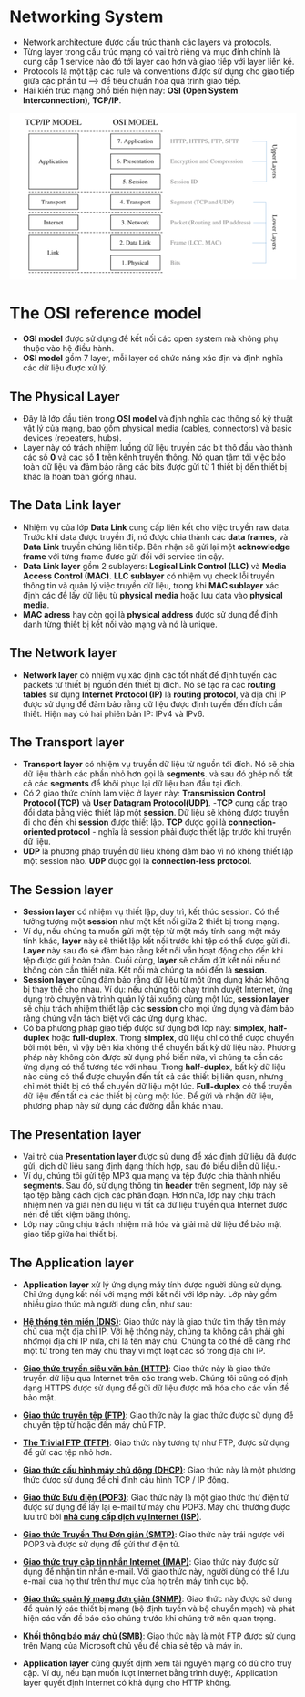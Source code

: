 # Networking System
- Network architecture được cấu trúc thành các layers và protocols.
- Từng layer trong cấu trúc mạng có vai trò riêng và mục đính chính là cung cấp 1 service nào đó tới layer cao hơn và giao tiếp với layer liền kề.
- Protocols là một tập các rule và conventions được sử dụng cho giao tiếp giữa các phần tử --> để tiêu chuẩn hóa quá trình giao tiếp.
- Hai kiến trúc mạng phổ biến hiện nay: **OSI (Open System Interconnection)**, **TCP/IP**.

[<img src= "Assets/network-architecture.png" alignment="center">]()

# The OSI reference model

- **OSI model** được sử dụng để kết nối các open system mà không phụ thuộc vào hệ điều hành.
- **OSI model** gồm 7 layer, mỗi layer có chức năng xác địn và định nghĩa các dữ liệu được xử lý.

## The Physical Layer

- Đây là lớp đầu tiên trong **OSI model** và định nghĩa các thông số kỹ thuật vật lý của mạng, bao gồm physical media (cables, connectors) và basic devices (repeaters, hubs).
- Layer này có trách nhiệm luồng dữ liệu truyền các bit thô đầu vào thành các số **0** và các số **1** trên kênh truyền thông. Nó quan tâm tới việc bảo toàn dữ liệu và đảm bảo rằng các bits được gửi từ 1 thiết bị đến thiết bị khác là hoàn toàn giống nhau.

## The Data Link layer

- Nhiệm vụ của lớp **Data Link** cung cấp liên kết cho việc truyền raw data. Trước khi data được truyền đi, nó được chia thành các **data frames**, và **Data Link** truyền chúng liên tiếp. Bên nhận sẽ gửi lại một **acknowledge frame** với từng frame được gửi đối với service tin cậy.
- **Data Link layer** gồm 2 sublayers: **Logical Link Control (LLC)** và **Media Access Control (MAC)**. **LLC sublayer** có nhiệm vụ check lỗi truyền thông tin và quản lý việc truyền dữ liệu, trong khi **MAC sublayer** xác định các để lấy dữ liệu từ **physical media** hoặc lưu data vào **physical media**.
- **MAC adress** hay còn gọi là **physical address** được sử dụng để định danh từng thiết bị kết nối vào mạng và nó là unique.

## The Network layer

- **Network layer** có nhiệm vụ xác định các tốt nhất để định tuyến các packets từ thiết bị nguồn đến thiết bị đích. Nó sẽ tạo ra các **routing tables** sử dụng **Internet Protocol (IP)** là **routing protocol**, và địa chỉ IP được sử dụng để đảm bảo rằng dữ liệu được định tuyến đến đích cần thiết. Hiện nay có hai phiên bản IP: IPv4 và IPv6.

## The Transport layer

- **Transport layer** có nhiệm vụ truyền dữ liệu từ nguồn tới đích. Nó sẽ chia dữ liệu thành các phần nhỏ hơn gọi là **segments**. và sau đó ghép nối tất cả các **segments** để khôi phục lại dữ liệu ban đầu tại đích.
- Có 2 giao thức chính làm việc ở layer này: **Transmission Control Protocol (TCP)** và **User Datagram Protocol(UDP)**.
-**TCP** cung cấp trao đổi data bằng việc thiết lập một **session**. Dữ liệu sẽ không được truyền đi cho đến khi **session** được thiết lập. **TCP** được gọi là **connection-oriented protocol** - nghĩa là session phải được thiết lập trước khi truyền dữ liệu.
- **UDP** là phương pháp truyền dữ liệu không đảm bảo vì nó không thiết lập một session nào. **UDP** được gọi là **connection-less protocol**.
## The Session layer

- **Session layer** có nhiệm vụ thiết lập, duy trì, kết thúc session. Có thể tưởng tượng một **session** như một kết nối giữa 2 thiết bị trong mạng.
- Ví dụ, nếu chúng ta muốn gửi một tệp từ một máy tính sang một máy tính khác, **layer** này sẽ thiết lập kết nối trước khi tệp có thể được gửi đi. **Layer** này sau đó sẽ đảm bảo rằng kết nối vẫn hoạt động cho đến khi tệp được gửi hoàn toàn. Cuối cùng, **layer** sẽ chấm dứt kết nối nếu nó không còn cần thiết nữa. Kết nối mà chúng ta nói đến là **session**.
- **Session layer** cũng đảm bảo rằng dữ liệu từ một ứng dụng khác không bị thay thế cho nhau. Ví dụ: nếu chúng tôi chạy trình duyệt Internet, ứng dụng trò chuyện và trình quản lý tải xuống cùng một lúc, **session layer** sẽ chịu trách nhiệm thiết lập các **session** cho mọi ứng dụng và đảm bảo rằng chúng vẫn tách biệt với các ứng dụng khác.
- Có ba phương pháp giao tiếp được sử dụng bởi lớp này: **simplex**, **half-duplex** hoặc **full-duplex**. Trong **simplex**, dữ liệu chỉ có thể được chuyển bởi một bên, vì vậy bên kia không thể chuyển bất kỳ dữ liệu nào. Phương pháp này không còn được sử dụng phổ biến nữa, vì chúng ta cần các ứng dụng có thể tương tác với nhau. Trong **half-duplex**, bất kỳ dữ liệu nào cũng có thể được chuyển đến tất cả các thiết bị liên quan, nhưng chỉ một thiết bị có thể chuyển dữ liệu một lúc. **Full-duplex** có thể truyền dữ liệu đến tất cả các thiết bị cùng một lúc. Để gửi và nhận dữ liệu, phương pháp này sử dụng các đường dẫn khác nhau.

## The Presentation layer

- Vai trò của **Presentation layer** được sử dụng để xác định dữ liệu đã được gửi, dịch dữ liệu sang định dạng thích hợp, sau đó biểu diễn dữ liệu.-
- Ví dụ, chúng tôi gửi tệp MP3 qua mạng và tệp được chia thành nhiều **segments**. Sau đó, sử dụng thông tin **header** trên segment, lớp này sẽ tạo tệp bằng cách dịch các phân đoạn.
Hơn nữa, lớp này chịu trách nhiệm nén và giải nén dữ liệu vì tất cả dữ liệu truyền qua Internet được nén để tiết kiệm băng thông.
- Lớp này cũng chịu trách nhiệm mã hóa và giải mã dữ liệu để bảo mật giao tiếp giữa hai thiết bị.

## The Application layer

- **Application layer** xử lý ứng dụng máy tính được người dùng sử dụng. Chỉ ứng dụng kết nối với mạng mới kết nối với lớp này. Lớp này gồm nhiều giao thức mà người dùng cần, như sau:
- [**Hệ thống tên miền (DNS)**](The_Domain_Name_System): Giao thức này là giao thức tìm thấy tên máy chủ của một địa chỉ IP. Với hệ thống này, chúng ta không cần phải ghi nhớmọi địa chỉ IP nữa, chỉ là tên máy chủ. Chúng ta có thể dễ dàng nhớ một từ trong tên máy chủ thay vì một loạt các số trong địa chỉ IP.
- [**Giao thức truyền siêu văn bản (HTTP)**](The_Hypertext_Transfer_Protocol): Giao thức này là giao thức truyền dữ liệu qua Internet trên các trang web. Chúng tôi cũng có định dạng HTTPS được sử dụng để gửi dữ liệu được mã hóa cho các vấn đề bảo mật.
- [**Giao thức truyền tệp (FTP)**](The_File_Transfer_Protocol): Giao thức này là giao thức được sử dụng để chuyển tệp từ hoặc đến máy chủ FTP.
- [**The Trivial FTP (TFTP)**](The_Trivial_FTP): Giao thức này tương tự như FTP, được sử dụng để gửi các tệp nhỏ hơn.
- [**Giao thức cấu hình máy chủ động (DHCP)**](The_Dynamic_Host_Configuration_Protocol): Giao thức này là một phương thức được sử dụng để chỉ định cấu hình TCP / IP động.
- [**Giao thức Bưu điện (POP3)**](The_Simple_Mail_Transfer_Protocol): Giao thức này là một giao thức thư điện tử được sử dụng để lấy lại e-mail từ máy chủ POP3. Máy chủ thường được lưu trữ bởi [**nhà cung cấp dịch vụ Internet (ISP)**](Internet_Service_Provider).
- [**Giao thức Truyền Thư Đơn giản (SMTP)**](The_Simple_Mail_Transfer_Protocol): Giao thức này trái ngược với POP3 và được sử dụng để gửi thư điện tử.
- [**Giao thức truy cập tin nhắn Internet (IMAP)**](The_Internet_Message_Access_Protocol): Giao thức này được sử dụng để nhận tin nhắn e-mail. Với giao thức này, người dùng có thể lưu e-mail của họ thư trên thư mục của họ trên máy tính cục bộ.
- [**Giao thức quản lý mạng đơn giản (SNMP)**](The_Simple_Network_Management_Protocol): Giao thức này được sử dụng để quản lý các thiết bị mạng (bộ định tuyến và bộ chuyển mạch) và phát hiện các vấn đề báo cáo chúng trước khi chúng trở nên quan trọng.
- [**Khối thông báo máy chủ (SMB)**](The_Server_Message_Block): Giao thức này là một FTP được sử dụng trên Mạng của Microsoft chủ yếu để chia sẻ tệp và máy in.

- **Application layer** cũng quyết định xem tài nguyên mạng có đủ cho truy cập. Ví dụ, nếu bạn muốn lượt Internet bằng trình duyệt, Application layer quyết định Internet có khả dụng cho HTTP không.